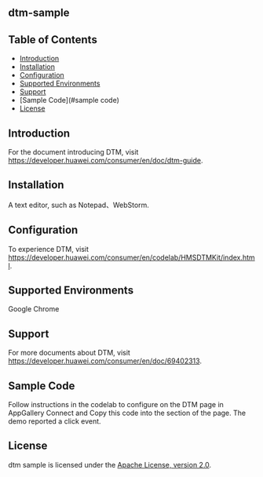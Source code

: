 ## dtm-sample

## Table of Contents

 * [Introduction](#introduction)
 * [Installation](#installation)
 * [Configuration ](#configuration )
 * [Supported Environments](#supported-environments)
 * [Support](#support)
 * [Sample Code](#sample code)
 * [License](#license)

## Introduction
For the document introducing DTM, visit https://developer.huawei.com/consumer/en/doc/dtm-guide.

## Installation
A text editor, such as Notepad、WebStorm.

## Configuration
To experience DTM, visit https://developer.huawei.com/consumer/en/codelab/HMSDTMKit/index.html.

## Supported Environments
Google Chrome

## Support
For more documents about DTM, visit https://developer.huawei.com/consumer/en/doc/69402313.

## Sample Code
Follow instructions in the codelab to configure  on the DTM page in AppGallery Connect and Copy this code into the section of the page.
The demo reported a click event.

## License
dtm sample is licensed under the [Apache License, version 2.0](http://www.apache.org/licenses/LICENSE-2.0).
